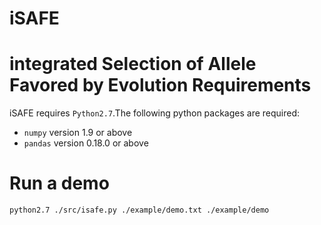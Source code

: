 iSAFE
==========
**i**ntegrated **S**election of **A**llele **F**avored by **E**volution
Requirements
==========
iSAFE requires ```Python2.7```.The following python packages are required:
* ```numpy``` version 1.9 or above
* ```pandas``` version 0.18.0 or above

Run a demo
===========
```python2.7 ./src/isafe.py ./example/demo.txt ./example/demo```
